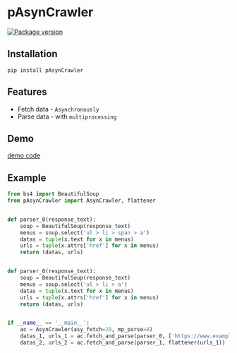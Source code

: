 # pAsynCrawler

<p align="left">
  <a href="https://pypi.org/project/pAsynCrawler" target="_blank">
    <img src="https://img.shields.io/pypi/v/pAsynCrawler?color=%2334D058&label=pypi%20package" alt="Package version">
  </a>
</p>

## Installation

```shell
pip install pAsynCrawler
```

## Features

- Fetch data - `Asynchronously`
- Parse data - with `multiprocessing`

## Demo

[demo code](https://github.com/m9810223/pAsynCrawler/tree/master/demos)

## Example

```python
from bs4 import BeautifulSoup
from pAsynCrawler import AsynCrawler, flattener


def parser_0(response_text):
    soup = BeautifulSoup(response_text)
    menus = soup.select('ul > li > span > a')
    datas = tuple(x.text for x in menus)
    urls = tuple(x.attrs['href'] for x in menus)
    return (datas, urls)


def parser_0(response_text):
    soup = BeautifulSoup(response_text)
    menus = soup.select('ul > li > a')
    datas = tuple(x.text for x in menus)
    urls = tuple(x.attrs['href'] for x in menus)
    return (datas, urls)


if __name__ == '__main__':
    ac = AsynCrawler(asy_fetch=20, mp_parse=8)
    datas_1, urls_1 = ac.fetch_and_parse(parser_0, ['https://www.example.com'])
    datas_2, urls_2 = ac.fetch_and_parse(parser_1, flattener(urls_1))

```
